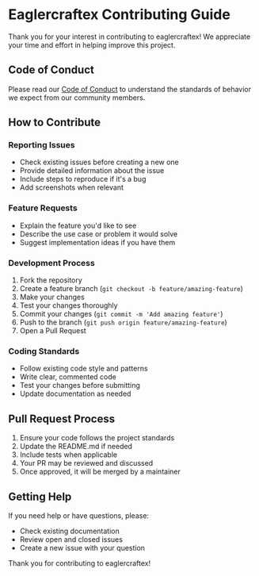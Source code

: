 # Eaglercraftex Contributing Guide

Thank you for your interest in contributing to eaglercraftex! We appreciate your time and effort in helping improve this project.

## Code of Conduct

Please read our [Code of Conduct](./CODE_OF_CONDUCT.md) to understand the standards of behavior we expect from our community members.

## How to Contribute

### Reporting Issues
- Check existing issues before creating a new one
- Provide detailed information about the issue
- Include steps to reproduce if it's a bug
- Add screenshots when relevant

### Feature Requests
- Explain the feature you'd like to see
- Describe the use case or problem it would solve
- Suggest implementation ideas if you have them

### Development Process

1. Fork the repository
2. Create a feature branch (`git checkout -b feature/amazing-feature`)
3. Make your changes
4. Test your changes thoroughly
5. Commit your changes (`git commit -m 'Add amazing feature'`)
6. Push to the branch (`git push origin feature/amazing-feature`)
7. Open a Pull Request

### Coding Standards
- Follow existing code style and patterns
- Write clear, commented code
- Test your changes before submitting
- Update documentation as needed

## Pull Request Process

1. Ensure your code follows the project standards
2. Update the README.md if needed
3. Include tests when applicable
4. Your PR may be reviewed and discussed
5. Once approved, it will be merged by a maintainer

## Getting Help

If you need help or have questions, please:
- Check existing documentation
- Review open and closed issues
- Create a new issue with your question

Thank you for contributing to eaglercraftex!
